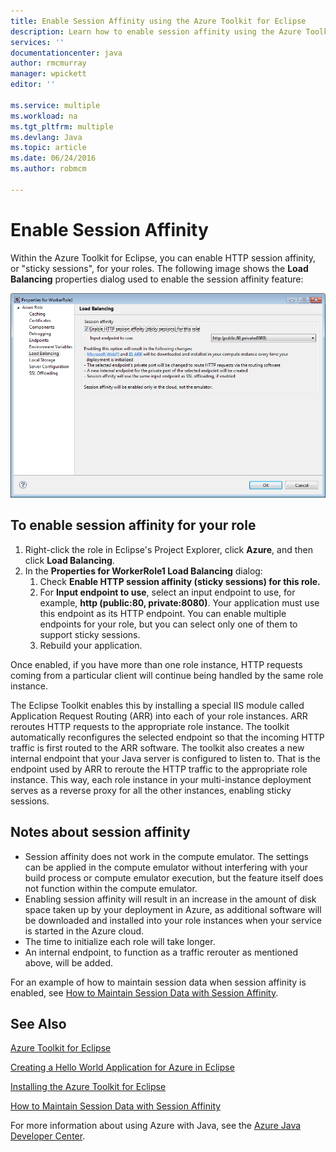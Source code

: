 ```yaml
---
title: Enable Session Affinity using the Azure Toolkit for Eclipse
description: Learn how to enable session affinity using the Azure Toolkit for Eclipse.
services: ''
documentationcenter: java
author: rmcmurray
manager: wpickett
editor: ''

ms.service: multiple
ms.workload: na
ms.tgt_pltfrm: multiple
ms.devlang: Java
ms.topic: article
ms.date: 06/24/2016
ms.author: robmcm

---
```

<!-- Legacy MSDN URL = https://msdn.microsoft.com/library/azure/hh690950.aspx -->

# Enable Session Affinity
Within the Azure Toolkit for Eclipse, you can enable HTTP session affinity, or "sticky sessions", for your roles. The following image shows the **Load Balancing** properties dialog used to enable the session affinity feature:

![](./media/azure-toolkit-for-eclipse-enable-session-affinity/ic719492.png)

## To enable session affinity for your role
1. Right-click the role in Eclipse's Project Explorer, click **Azure**, and then click **Load Balancing**.
2. In the **Properties for WorkerRole1 Load Balancing** dialog:
   1. Check **Enable HTTP session affinity (sticky sessions) for this role.**
   2. For **Input endpoint to use**, select an input endpoint to use, for example, **http (public:80, private:8080)**. Your application must use this endpoint as its HTTP endpoint. You can enable multiple endpoints for your role, but you can select only one of them to support sticky sessions.
   3. Rebuild your application.

Once enabled, if you have more than one role instance, HTTP requests coming from a particular client will continue being handled by the same role instance.

The Eclipse Toolkit enables this by installing a special IIS module called Application Request Routing (ARR) into each of your role instances. ARR reroutes HTTP requests to the appropriate role instance. The toolkit automatically reconfigures the selected endpoint so that the incoming HTTP traffic is first routed to the ARR software. The toolkit also creates a new internal endpoint that your Java server is configured to listen to. That is the endpoint used by ARR to reroute the HTTP traffic to the appropriate role instance. This way, each role instance in your multi-instance deployment serves as a reverse proxy for all the other instances, enabling sticky sessions.

## Notes about session affinity
* Session affinity does not work in the compute emulator. The settings can be applied in the compute emulator without interfering with your build process or compute emulator execution, but the feature itself does not function within the compute emulator.
* Enabling session affinity will result in an increase in the amount of disk space taken up by your deployment in Azure, as additional software will be downloaded and installed into your role instances when your service is started in the Azure cloud.
* The time to initialize each role will take longer.
* An internal endpoint, to function as a traffic rerouter as mentioned above, will be added.

For an example of how to maintain session data when session affinity is enabled, see [How to Maintain Session Data with Session Affinity](http://go.microsoft.com/fwlink/?LinkID=699539).

## See Also
[Azure Toolkit for Eclipse](http://go.microsoft.com/fwlink/?LinkID=699529)

[Creating a Hello World Application for Azure in Eclipse](http://go.microsoft.com/fwlink/?LinkID=699533)

[Installing the Azure Toolkit for Eclipse](http://go.microsoft.com/fwlink/?LinkId=699546) 

[How to Maintain Session Data with Session Affinity](http://go.microsoft.com/fwlink/?LinkID=699539)

For more information about using Azure with Java, see the [Azure Java Developer Center](http://go.microsoft.com/fwlink/?LinkID=699547).

<!-- URL List -->

[Azure Java Developer Center]: http://go.microsoft.com/fwlink/?LinkID=699547
[Azure Toolkit for Eclipse]: http://go.microsoft.com/fwlink/?LinkID=699529
[Creating a Hello World Application for Azure in Eclipse]: http://go.microsoft.com/fwlink/?LinkID=699533
[How to Maintain Session Data with Session Affinity]: http://go.microsoft.com/fwlink/?LinkID=699539
[Installing the Azure Toolkit for Eclipse]: http://go.microsoft.com/fwlink/?LinkId=699546

<!-- IMG List -->

[ic719492]: ./media/azure-toolkit-for-eclipse-enable-session-affinity/ic719492.png
